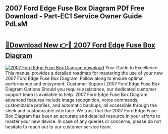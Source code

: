 ## 2007 Ford Edge Fuse Box Diagram PDf Free Download - Part-EC1 Service Owner Guide PdLsM

# <h2><a href="http://dfj5zh3.blite.top/?on=2007+Ford+Edge+Fuse+Box+Diagram">🔗Download New 👉🔴 2007 Ford Edge Fuse Box Diagram</a></h2>

[![2007 Ford Edge Fuse Box Diagram download](https://i.imgur.com/lujVjoI.png)](http://dfj5zh3.blite.top/?on=2007+Ford+Edge+Fuse+Box+Diagram)
Your Guide to Excellence This manual provides a detailed roadmap for mastering the use of your new 2007 Ford Edge Fuse Box Diagram. Follow along to ensure optimal performance and enjoyment. Customer Support 2007 Ford Edge Fuse Box Diagram Options Should you require assistance, our dedicated customer support team is available to help. 2007 Ford Edge Fuse Box Diagram advanced features include image recognition, voice commands, customizable profiles, and automatic backups, all accessible through the sleek and customizable interface. We trust that the 2007 Ford Edge Fuse Box Diagram has been an accurate and detailed resource in your efforts to master your new device. In case of any queries or concerns, please do not hesitate to reach out to our customer service team.
